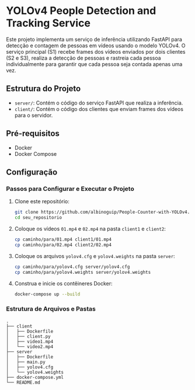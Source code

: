 # YOLOv4 People Detection and Tracking Service

Este projeto implementa um serviço de inferência utilizando FastAPI para detecção e contagem de pessoas em vídeos usando o modelo YOLOv4. O serviço principal (S1) recebe frames dos vídeos enviados por dois clientes (S2 e S3), realiza a detecção de pessoas e rastreia cada pessoa individualmente para garantir que cada pessoa seja contada apenas uma vez.

## Estrutura do Projeto

- `server/`: Contém o código do serviço FastAPI que realiza a inferência.
- `client/`: Contém o código dos clientes que enviam frames dos vídeos para o servidor.

## Pré-requisitos

- Docker
- Docker Compose

## Configuração

### Passos para Configurar e Executar o Projeto

1. Clone este repositório:
    ```sh
    git clone https://github.com/albinoguip/People-Counter-with-YOLOv4.git
    cd seu_repositorio
    ```

2. Coloque os vídeos `01.mp4` e `02.mp4` na pasta `client1` e `client2`:
    ```sh
    cp caminho/para/01.mp4 client1/01.mp4
    cp caminho/para/02.mp4 client2/02.mp4
    ```

3. Coloque os arquivos `yolov4.cfg` e `yolov4.weights` na pasta `server`:
    ```sh
    cp caminho/para/yolov4.cfg server/yolov4.cfg
    cp caminho/para/yolov4.weights server/yolov4.weights
    ```

4. Construa e inicie os contêineres Docker:
    ```sh
    docker-compose up --build
    ```

### Estrutura de Arquivos e Pastas

```plaintext
.
├── client
│   ├── Dockerfile
│   ├── client.py
│   ├── video1.mp4
│   └── video2.mp4
├── server
│   ├── Dockerfile
│   ├── main.py
│   ├── yolov4.cfg
│   └── yolov4.weights
├── docker-compose.yml
└── README.md
